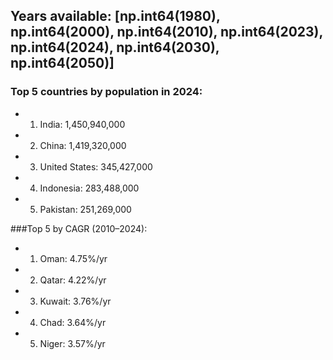 ## Years available: [np.int64(1980), np.int64(2000), np.int64(2010), np.int64(2023), np.int64(2024), np.int64(2030), np.int64(2050)]
### Top 5 countries by population in 2024:
- 1. India: 1,450,940,000
- 2. China: 1,419,320,000
- 3. United States: 345,427,000
- 4. Indonesia: 283,488,000
- 5. Pakistan: 251,269,000

###Top 5 by CAGR (2010–2024):
- 1. Oman: 4.75%/yr
- 2. Qatar: 4.22%/yr
- 3. Kuwait: 3.76%/yr
- 4. Chad: 3.64%/yr
- 5. Niger: 3.57%/yr
